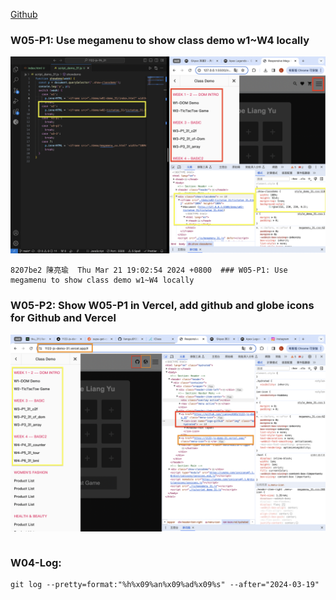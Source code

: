 [Github](https://github.com/liangyu9103/1122-js-demo_31.git)

### W05-P1: Use megamenu to show class demo w1~W4 locally

![](w05-p1.png)

```
8207be2 陳亮瑜  Thu Mar 21 19:02:54 2024 +0800  ### W05-P1: Use megamenu to show class demo w1~W4 locally
```

### W05-P2: Show W05-P1 in Vercel, add github and globe icons for Github and Vercel

![](w05-p2.png)

```

```

### W04-Log:

```
git log --pretty=format:"%h%x09%an%x09%ad%x09%s" --after="2024-03-19"
```
